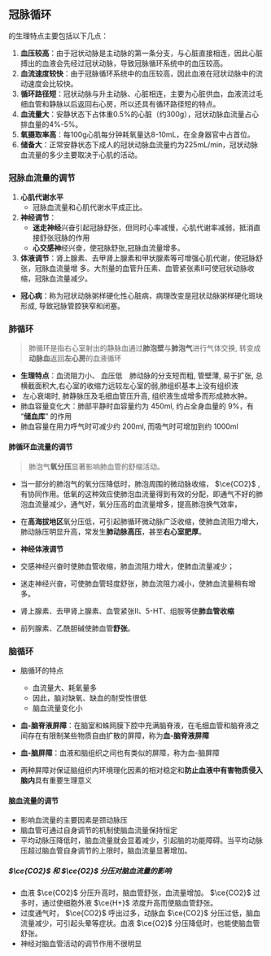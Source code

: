 ## 冠脉循环
的生理特点主要包括以下几点：
1. **血压较高**：由于冠状动脉是主动脉的第一条分支，与心脏直接相连，因此心脏搏出的血液会先经过冠状动脉，导致冠脉循环系统中的血压较高。
2. **血流速度较快**：由于冠脉循环系统中的血压较高，因此血液在冠状动脉中的流动速度会比较快。
3. **循环路径短**：冠状动脉与升主动脉、心脏相连，主要为心脏供血，血液流过毛细血管和静脉以后返回右心房，所以还具有循环路径短的特点。
4. **血流量大**：安静状态下占体重0.5%的心脏（约300g），冠状动脉血流量占心排血量的4%-5%。
5. **氧摄取率高**：每100g心肌每分钟耗氧量达8-10mL，在全身器官中占首位。
6. **储备大**：正常安静状态下成人的冠状动脉血流量约为225mL/min，冠状动脉血流量的多少主要取决于心肌的活动。

### 冠脉血流量的调节

1. **心肌代谢水平**
	- 冠脉血流量和心肌代谢水平成正比。
2. **神经调节**：
	- **迷走神经**兴奋引起冠脉舒张，但同时心率减慢，心肌代谢率减弱，抵消直接舒张冠脉的作用
	- **心交感神**经兴奋，使冠脉舒张,冠脉血流量增多。
3. **体液调节**：肾上腺素、去甲肾上腺素和甲状腺素等可增强心肌代谢，使冠脉舒张，冠脉血流量增
多。大剂量的血管升压素、血管紧张素Ⅱ可使冠状动脉收缩，冠脉血流量减少。

- **冠心病**：称为冠状动脉粥样硬化性心脏病，病理改变是冠状动脉粥样硬化斑块形成, 导致冠脉管腔狭窄和闭塞。

### 肺循环
>肺循环是指右心室射出的静脉血通过**肺泡壁**与**肺泡气**进行气体交换, 
>转变成**动脉血**返回**左心房**的血液循环

- **生理特点**：血流阻力小、 血压低　肺动脉的分支短而粗, 管壁薄, 易于扩张, 总横截面积大,右心室的收缩力远较左心室的弱,肺组织基本上没有组织液
-  左心衰竭时, 肺静脉压及毛细血管压升高, 组织液生成增多而形成肺水肿。
- 肺血容量变化大：肺部平静时血容量约为 450ml, 约占全身血量的 9%，有 “**储血库**” 的作用
- 肺血容量在用力呼气时可减少约 200ml, 而吸气时可增加到约 1000ml

#### 肺循环血流量的调节
>肺泡气**氧分压**显著影响肺血管的舒缩活动。
- 当一部分的肺泡气的氧分压降低时，肺泡周围的微动脉收缩， $\ce{CO2}$ ,有协同作用。低氧的这种效应使肺泡血流量得到有效的分配，即通气不好的肺泡血流量减少，通气好，氧分压高的血流量增多，提高肺泡换气效率，
- 在**高海拔地区**氧分压低，可引起肺循环微动脉广泛收缩，使肺血流阻力增大，肺动脉压明显升高，常发生**肺动脉高压**，甚至**右心室肥厚**。

- **神经体液调节** 
- 交感神经兴奋时使肺血管收缩，肺血流阻力增大，使肺血流量减少；
- 迷走神经兴奋，可使肺血管轻度舒张，肺血流阻力减小，使肺血流量稍有增多。
- 肾上腺素、去甲肾上腺素、血管紧张Ⅱ、5-HT、组胺等使**肺血管收缩**
- 前列腺素、乙酰胆碱使肺血管**舒张**。

### 脑循环
- 脑循环的特点
	- 血流量大、耗氧量多
	- 因此，脑对缺氧、缺血的耐受性很低
	- 脑血流量变化小

- **血-脑脊液屏障**：在脑室和蛛网膜下腔中充满脑脊液，在毛细血管和脑脊液之间存在有限制某些物质自由扩散的屏障，称为**血-脑脊液屏障**
- **血-脑屏障**：血液和脑组织之间也有类似的屏障，称为血-脑屏障
- 两种屏障对保证脑组织内环境理化因素的相对稳定和**防止血液中有害物质侵入脑内**具有重要生理意义

#### 脑血流量的调节
- 影响血流量的主要因素是颈动脉压
- 脑血管可通过自身调节的机制使脑血流量保持恒定
- 平均动脉压降低时，脑血流量就会显着减少，引起脑的功能障碍。当平均动脉压超过脑血管自身调节的上限时，脑血流量显著增加。

#####  $\ce{CO2}$ 和 $\ce{O2}$ 分压对脑血流量的影响
 - 血液 $\ce{CO2}$ 分压升高时，脑血管舒张，血流量增加。 $\ce{CO2}$ 过多时，通过使细胞外液 $\ce{H+}$ 浓度升高而使脑血管舒张。
 - 过度通气时， $\ce{CO2}$ 呼出过多，动脉血 $\ce{CO2}$ 分压过低，脑血流量减少，可引起头晕等症状。血液 $\ce{O2}$ 分压降低时，也能使脑血管舒张。
- 神经对脑血管活动的调节作用不很明显